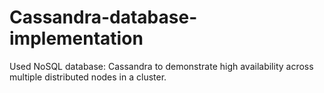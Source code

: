 # Cassandra-database-implementation
Used NoSQL database: Cassandra to demonstrate high availability across multiple distributed nodes in a cluster.
